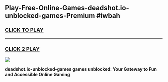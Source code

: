 
## Play-Free-Online-Games-deadshot.io-unblocked-games-Premium #iwbah
<h3>
<a href="https://premium.freeplayer.one?title=deadshot.io-unblocked-games&ref=8M">CLICK TO PLAY</a></h3>
<hr>

<h3>
<a href="https://premium.freeplayer.one?title=deadshot.io-unblocked-games&ref=8M">CLICK 2 PLAY</a>
  
</h3>

<a href="https://premium.freeplayer.one?title=deadshot.io-unblocked-games&ref=8M"><img src="https://clearcache.store/games.png"></a>


**deadshot.io-unblocked-games games unblocked: Your Gateway to Fun and Accessible Online Gaming**
